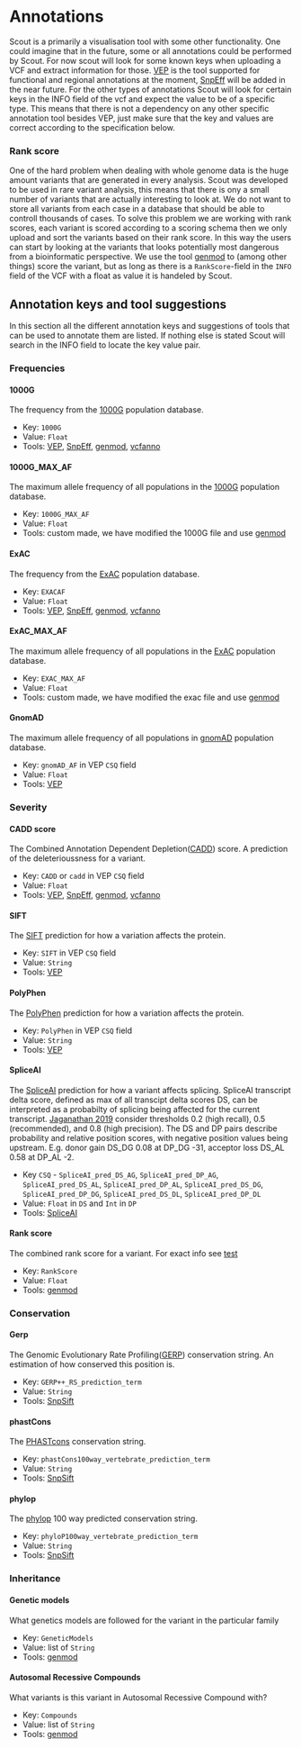 # Annotations

Scout is a primarily a visualisation tool with some other functionality. One could imagine that in the future, some or all annotations could be performed by Scout. For now scout will look for some known keys when uploading a VCF and extract information for those. [VEP][vep] is the tool supported for functional and regional annotations at the moment, [SnpEff][snpeff] will be added in the near future. For the other types of annotations Scout will look for certain keys in the INFO field of the vcf and expect the value to be of a specific type. This means that there is not a dependency on any other specific annotation tool besides VEP, just make sure that the key and values are correct according to the specification below.

### Rank score

One of the hard problem when dealing with whole genome data is the huge amount variants that are generated in every analysis. Scout was developed to be used in rare variant analysis, this means that there is ony a small number of variants that are actually interesting to look at. We do not want to store all variants from each case in a database that should be able to controll thousands of cases. To solve this problem we are working with rank scores, each variant is scored according to a scoring schema then we only upload and sort the variants based on their rank score. In this way the users can start by looking at the variants that looks potentially most dangerous from a bioinformatic perspective. We use the tool [genmod][genmod] to (among other things) score the variant, but as long as there is a `RankScore`-field in the `INFO` field of the VCF with a float as value it is handeled by Scout.

## Annotation keys and tool suggestions

In this section all the different annotation keys and suggestions of tools that can be used to annotate them are listed.
If nothing else is stated Scout will search in the INFO field to locate the key value pair.

### Frequencies

#### 1000G ####

The frequency from the [1000G][1000g] population database.

- Key: `1000G`
- Value: `Float`
- Tools: [VEP][vep], [SnpEff][snpeff], [genmod][genmod], [vcfanno][vcfanno]

#### 1000G_MAX_AF ####

The maximum allele frequency of all populations in the [1000G][1000g] population database.

- Key: `1000G_MAX_AF`
- Value: `Float`
- Tools: custom made, we have modified the 1000G file and use [genmod][genmod]

#### ExAC ####

The frequency from the [ExAC][exac] population database.

- Key: `EXACAF`
- Value: `Float`
- Tools: [VEP][vep], [SnpEff][snpeff], [genmod][genmod], [vcfanno][vcfanno]


#### ExAC_MAX_AF ####

The maximum allele frequency of all populations in the [ExAC][exac] population database.


- Key: `EXAC_MAX_AF`
- Value: `Float`
- Tools: custom made, we have modified the exac file and use [genmod][genmod]

#### GnomAD ####

The maximum allele frequency of all populations in [gnomAD][gnomad] population database.


- Key: `gnomAD_AF` in VEP `CSQ` field
- Value: `Float`
- Tools: [VEP][vep]

### Severity ###

#### CADD score ####

The Combined Annotation Dependent Depletion([CADD][cadd]) score. A prediction of the deleterioussness for a variant.

- Key: `CADD` or `cadd` in VEP `CSQ` field
- Value: `Float`
- Tools: [VEP][vep], [SnpEff][snpeff], [genmod][genmod], [vcfanno][vcfanno]

#### SIFT ####

The [SIFT][sift] prediction for how a variation affects the protein.

- Key: `SIFT` in VEP `CSQ` field
- Value: `String`
- Tools: [VEP][vep]

#### PolyPhen ####

The [PolyPhen][polyphen] prediction for how a variation affects the protein.

- Key: `PolyPhen` in VEP `CSQ` field
- Value: `String`
- Tools: [VEP][vep]

#### SpliceAI ####

The [SpliceAI][spliceai] prediction for how a variant affects splicing.
SpliceAI transcript delta score, defined as max of all transcipt delta scores DS, can be interpreted as a probabilty of
splicing being affected for the current transcript. [Jaganathan 2019][jaganathan2019] consider thresholds 0.2 (high recall), 0.5 (recommended), and 0.8 (high precision).
The DS and DP pairs describe probability and relative position scores, with negative position values being upstream.
E.g. donor gain DS_DG 0.08 at DP_DG -31, acceptor loss DS_AL 0.58 at DP_AL -2.

- Key `CSQ` - `SpliceAI_pred_DS_AG`, `SpliceAI_pred_DP_AG`, `SpliceAI_pred_DS_AL`, `SpliceAI_pred_DP_AL`,
	`SpliceAI_pred_DS_DG`, `SpliceAI_pred_DP_DG`, `SpliceAI_pred_DS_DL`, `SpliceAI_pred_DP_DL`
- Value: `Float` in `DS` and `Int` in `DP`
- Tools: [SpliceAI][spliceai]

#### Rank score ####

The combined rank score for a variant. For exact info see [test][rank_score_test]

- Key: `RankScore`
- Value: `Float`
- Tools: [genmod][genmod]


### Conservation ###

#### Gerp ####

The Genomic Evolutionary Rate Profiling([GERP][gerp]) conservation string. An estimation of how conserved this position is.

- Key: `GERP++_RS_prediction_term`
- Value: `String`
- Tools: [SnpSift][snpsift]

#### phastCons ####

The [PHASTcons][phastcons] conservation string.

- Key: `phastCons100way_vertebrate_prediction_term`
- Value: `String`
- Tools: [SnpSift][snpsift]

#### phylop ####

The [phylop][phylop] 100 way predicted conservation string.

- Key: `phyloP100way_vertebrate_prediction_term`
- Value: `String`
- Tools: [SnpSift][snpsift]

### Inheritance ###

#### Genetic models ####
What genetics models are followed for the variant in the particular family

- Key: `GeneticModels`
- Value: list of `String`
- Tools: [genmod][genmod]

#### Autosomal Recessive Compounds ####
What variants is this variant in Autosomal Recessive Compound with?

- Key: `Compounds`
- Value: list of `String`
- Tools: [genmod][genmod]


[vep]: http://www.ensembl.org/info/docs/tools/vep/index.html
[snpeff]: http://snpeff.sourceforge.net/about.html
[genmod]: https://github.com/moonso/genmod
[vcfanno]: https://github.com/brentp/vcfanno
[snpsift]: http://snpeff.sourceforge.net/SnpSift.html

[1000g]: http://www.1000genomes.org/
[exac]: http://exac.broadinstitute.org
[gnomad]: https://gnomad.broadinstitute.org/
[cadd]: http://cadd.gs.washington.edu
[gerp]: http://mendel.stanford.edu/SidowLab/downloads/gerp/index.html
[phastcons]: http://compgen.cshl.edu/phast/
[phylop]: http://genome.ucsc.edu/cgi-bin/hgTrackUi?db=hg19&g=cons100way
[sift]: http://sift.jcvi.org
[polyphen]: http://genetics.bwh.harvard.edu/pph2/dokuwiki/
[spliceai]: https://github.com/Illumina/SpliceAI
[jaganathan2019]: https://doi.org/10.1016/j.cell.2018.12.015

[rank_score_test]: https://github.com/Clinical-Genomics/scout/blob/master/tests/parse/test_parse_rank_score.py

